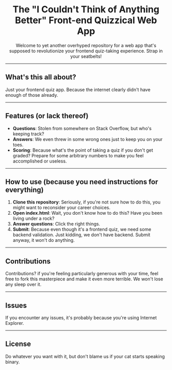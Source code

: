 <div align="center">

# The "I Couldn't Think of Anything Better" Front-end Quizzical Web App

Welcome to yet another overhyped repository for a web app that's supposed to revolutionize your frontend quiz-taking experience. Strap in your seatbelts!

</div>

---

## What's this all about?

Just your frontend quiz app. Because the internet clearly didn't have enough of those already.

---

## Features (or lack thereof)

- **Questions**:  Stolen from somewhere on Stack Overflow, but who's keeping track?
- **Answers**: We even threw in some wrong ones just to keep you on your toes.
- **Scoring**: Because what's the point of taking a quiz if you don't get graded? Prepare for some arbitrary numbers to make you feel accomplished or useless.

---

## How to use (because you need instructions for everything)

1. **Clone this repository**: Seriously, if you're not sure how to do this, you might want to reconsider your career choices.
2. **Open index.html**: Wait, you don't know how to do this? Have you been living under a rock?
3. **Answer questions**: Click the right things.
4. **Submit**: Because even though it's a frontend quiz, we need some backend validation. Just kidding, we don't have backend. Submit anyway, it won't do anything.

---

## Contributions

Contributions? if you're feeling particularly generous with your time, feel free to fork this masterpiece and make it even more terrible. We won't lose any sleep over it.

---

## Issues

If you encounter any issues, it's probably because you're using Internet Explorer.

---

## License

Do whatever you want with it, but don't blame us if your cat starts speaking binary.

